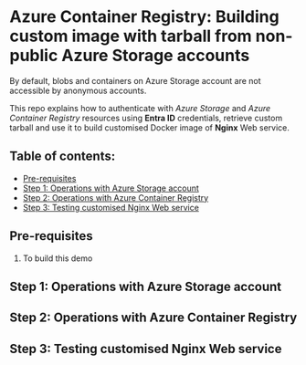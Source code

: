 # Azure Container Registry: Building custom image with tarball from non-public Azure Storage accounts
By default, blobs and containers on Azure Storage account are not accessible by anonymous accounts.

This repo explains how to authenticate with _Azure Storage_ and _Azure Container Registry_ resources using **Entra ID** credentials, retrieve custom tarball and use it to build customised Docker image of **Nginx** Web service.

## Table of contents:
- [Pre-requisites](https://github.com/LazaUK/ACR-ProtectedStorage-CLI#pre-requisites)
- [Step 1: Operations with Azure Storage account](https://github.com/LazaUK/ACR-ProtectedStorage-CLI#step-1-operations-with-azure-storage-account)
- [Step 2: Operations with Azure Container Registry]()
- [Step 3: Testing customised Nginx Web service]()

## Pre-requisites
1. To build this demo

## Step 1: Operations with Azure Storage account

## Step 2: Operations with Azure Container Registry

## Step 3: Testing customised Nginx Web service
